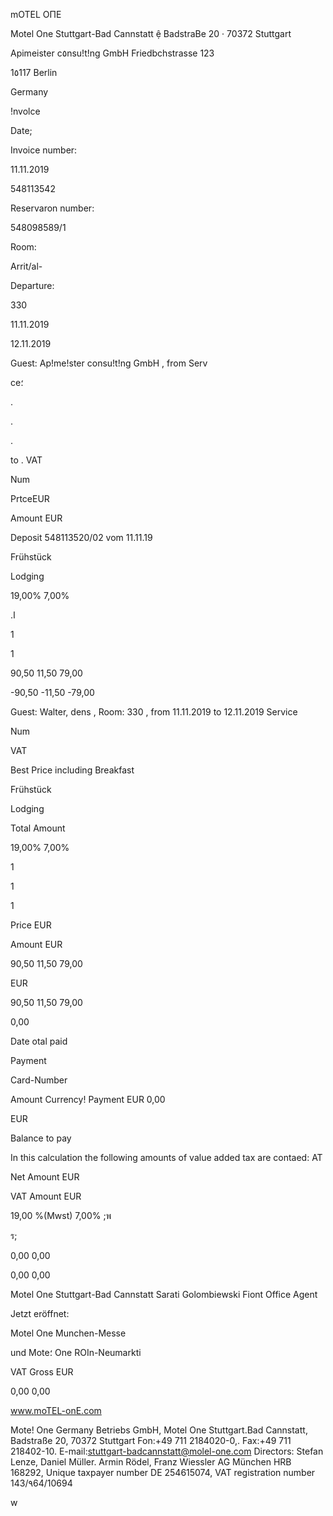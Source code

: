 mOTEL ОПЕ

Motel  One Stuttgart-Bad  Cannstatt ệ  BadstraBe 20   · 70372 Stuttgart

Apimeister c٥nsu!t!ng  GmbH
Friedbchstrasse  123

1٥117  Berlin

Germany

!nvolce

Date;

Invoice  number:

11.11.2019

548113542

Reservaron  number:

548098589/1

Room:

Arrit/al-

Departure:

330

11.11.2019

12.11.2019

Guest:  Ap!me!ster consu!t!ng  GmbH  ,  from
Serv

ce؛

.

.

.

to
.
VAT

Num

PrtceEUR

Amount  EUR

Deposit 548113520/02 vom  11.11.19

Frühstück

Lodging

19,00%
7,00%

.ا

1

1

90,50
11,50
79,00

-90,50
-11,50
-79,00

Guest:  Walter,  dens  ,  Room:  330  ,  from  11.11.2019  to  12.11.2019
Service

Num

VAT

Best Price  including  Breakfast

Frühstück

Lodging

Total  Amount

19,00%
7,00%

1

1

1

Price  EUR

Amount  EUR

90,50
11,50
79,00

EUR

90,50
11,50
79,00

0,00

Date
otal  paid

Payment

Card-Number

Amount Currency!  Payment EUR
0,00

EUR

Balance  to  pay

In  this calculation  the following  amounts of value added tax are  contaed:
AT

Net Amount EUR

VAT Amount EUR

19,00  %(Mwst)
7,00% ;พ

ร;

0,00
0,00

0,00
0,00

Motel One Stuttgart-Bad Cannstatt
Sarati Golombiewski
Fiont Office Agent

Jetzt eröffnet:

Motel One Munchen-Messe

und Mote؛  One  ROIn-Neumarkti

VAT Gross EUR

0,00
0,00

www.moTEL-onE.com

Mote!  One Germany Betriebs  GmbH,  Motel  One Stuttgart.Bad Cannstatt,  Badstraße 20,  70372 Stuttgart
Fon:+49 711  2184020-0,.  Fax:+49 711  218402-10.  E-mail:stuttgart-badcannstatt@molel-one.com
Directors:  Stefan  Lenze,  Daniel  Müller. Armin  Rödel,  Franz Wiessler
AG  München  HRB  168292,  Unique taxpayer number DE 254615074, VAT registration  number 143/٩64/10694

w
